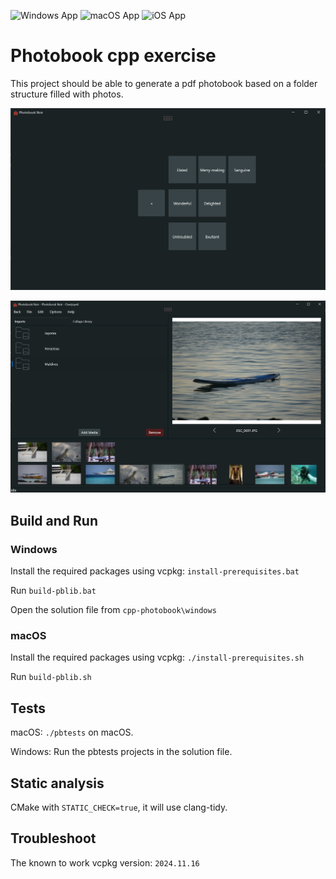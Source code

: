 ![Windows App](https://github.com/cosmin42/cpp-photobook/actions/workflows/msbuild.yml/badge.svg)
![macOS App](https://github.com/cosmin42/cpp-photobook/actions/workflows/objective-c-xcode.yml/badge.svg)
![iOS App](https://github.com/cosmin42/cpp-photobook/actions/workflows/ios-build.yml/badge.svg)

# Photobook cpp exercise

This project should be able to generate a pdf photobook based on a folder structure filled with photos.

![Dashboard preview](dashboard.png)

![Dashboard preview](table.png)

## Build and Run

### Windows
Install the required packages using vcpkg:
```install-prerequisites.bat```

Run ```build-pblib.bat```

Open the solution file from ```cpp-photobook\windows```


### macOS
Install the required packages using vcpkg:
```./install-prerequisites.sh```

Run ```build-pblib.sh```

## Tests

macOS: ```./pbtests``` on macOS.

Windows: Run the pbtests projects in the solution file.


## Static analysis
CMake with ```STATIC_CHECK=true```, it will use clang-tidy.


## Troubleshoot
The known to work vcpkg version: ```2024.11.16```
